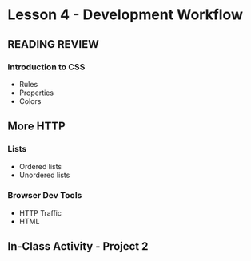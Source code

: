 # Lesson 4 - Development Workflow


## READING REVIEW

### Introduction to CSS
* Rules
* Properties
* Colors

## More HTTP

### Lists
* Ordered lists
* Unordered lists

### Browser Dev Tools
* HTTP Traffic
* HTML

## In-Class Activity - Project 2

